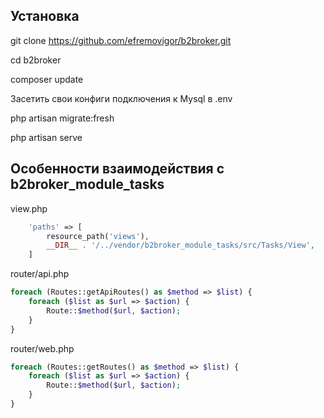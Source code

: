 ## Установка

git clone https://github.com/efremovigor/b2broker.git

cd b2broker

composer update

Засетить свои конфиги подключения к Mysql в .env

php artisan migrate:fresh

php artisan serve


## Особенности взаимодействия с b2broker_module_tasks

view.php
```php
    'paths' => [
        resource_path('views'),
        __DIR__ . '/../vendor/b2broker_module_tasks/src/Tasks/View',
    ]
```
router/api.php

```php
foreach (Routes::getApiRoutes() as $method => $list) {
    foreach ($list as $url => $action) {
        Route::$method($url, $action);
    }
}
```
router/web.php

```php
foreach (Routes::getRoutes() as $method => $list) {
    foreach ($list as $url => $action) {
        Route::$method($url, $action);
    }
}
```
